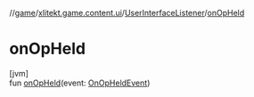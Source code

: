 //[game](../../../index.md)/[xlitekt.game.content.ui](../index.md)/[UserInterfaceListener](index.md)/[onOpHeld](on-op-held.md)

# onOpHeld

[jvm]\
fun [onOpHeld](on-op-held.md)(event: [OnOpHeldEvent](../index.md#259597109%2FClasslikes%2F440369633))
